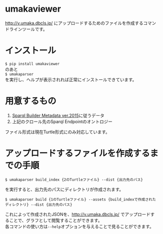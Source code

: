 # umakaviewer
http://v.umaka.dbcls.jp/ にアップロードするためのファイルを作成するコマンドラインツールです。

# インストール
`$ pip install umakaviewer`  
のあと  
`$ umakaparser`  
を実行し、ヘルプが表示されれば正常にインストールできています。

# 用意するもの
1. [Sparql Builder Metadata ver.2015](http://www.sparqlbuilder.org/doc/sbm_2015sep/)に従うデータ
2. 上記のクロール先のSparql Endpointのオントロジー

ファイル形式は現在Turtle形式にのみ対応しています。

# アップロードするファイルを作成するまでの手順

`$ umakaparser build_index {2のTurtleファイル} --dist {出力先のパス}`  

を実行すると、出力先のパスにディレクトリが作成されます。  

`$ umakaparser build {1のTurtleファイル} --assets {build_indexで作成されたディレクトリ} --dist {出力先のパス}`  

これによって作成されたJSONを、http://v.umaka.dbcls.jp/ でアップロードすることで、グラフとして閲覧することができます。  
各コマンドの使い方は`--help`オプションを与えることで見ることができます。
